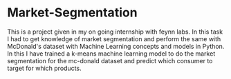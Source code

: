 # Market-Segmentation
This is a project given in my on going internship with feynn labs. 
In this task I had to get knowledge of market segmentation and perform the same with McDonald's dataset with Machine Learning concepts and models in Python.
In this I have trained a k-means machine learning model to do the market segmentation for the mc-donald dataset and predict which consumer to target for which products.
